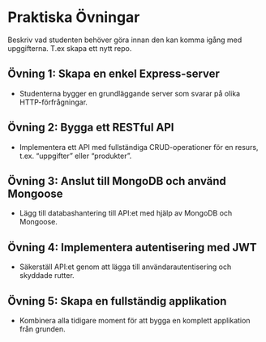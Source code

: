 # Praktiska Övningar
Beskriv vad studenten behöver göra innan den kan komma igång med upggifterna. T.ex skapa ett nytt repo.

## Övning 1: Skapa en enkel Express-server
- Studenterna bygger en grundläggande server som svarar på olika HTTP-förfrågningar.

## Övning 2: Bygga ett RESTful API
- Implementera ett API med fullständiga CRUD-operationer för en resurs, t.ex. “uppgifter” eller “produkter”.

## Övning 3: Anslut till MongoDB och använd Mongoose
- Lägg till databashantering till API:et med hjälp av MongoDB och Mongoose.

## Övning 4: Implementera autentisering med JWT
- Säkerställ API:et genom att lägga till användarautentisering och skyddade rutter.

## Övning 5: Skapa en fullständig applikation
- Kombinera alla tidigare moment för att bygga en komplett applikation från grunden.

